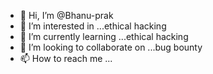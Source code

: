 - 👋 Hi, I’m @Bhanu-prak
- 👀 I’m interested in ...ethical hacking
- 🌱 I’m currently learning ...ethical hacking
- 💞️ I’m looking to collaborate on ...bug bounty
- 📫 How to reach me ...

<!---
Bhanu-prak/Bhanu-prak is a ✨ special ✨ repository because its `README.md` (this file) appears on your GitHub profile.
You can click the Preview link to take a look at your changes.
--->
